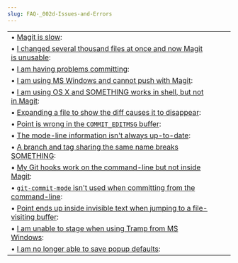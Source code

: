 ```yaml
---
slug: FAQ-_002d-Issues-and-Errors
---
```


|                                                                                                                                                                             |    |    |
| :-------------------------------------------------------------------------------------------------------------------------------------------------------------------------- | -- | :- |
| • [Magit is slow](/docs/magit/Magit-is-slow):                                                                                                                               |    |    |
| • [I changed several thousand files at once and now Magit is unusable](/docs/magit/I-changed-several-thousand-files-at-once-and-now-Magit-is-unusable):                     |    |    |
| • [I am having problems committing](/docs/magit/I-am-having-problems-committing):                                                                                           |    |    |
| • [I am using MS Windows and cannot push with Magit](/docs/magit/I-am-using-MS-Windows-and-cannot-push-with-Magit):                                                         |    |    |
| • [I am using OS X and SOMETHING works in shell, but not in Magit](/docs/magit/I-am-using-OS-X-and-SOMETHING-works-in-shell-but-not-in-Magit):                              |    |    |
| • [Expanding a file to show the diff causes it to disappear](/docs/magit/Expanding-a-file-to-show-the-diff-causes-it-to-disappear):                                         |    |    |
| • [Point is wrong in the `COMMIT_EDITMSG` buffer](/docs/magit/Point-is-wrong-in-the-COMMIT_005fEDITMSG-buffer):                                                             |    |    |
| • [The mode-line information isn't always up-to-date](/docs/magit/The-mode_002dline-information-isn_0027t-always-up_002dto_002ddate):                                       |    |    |
| • [A branch and tag sharing the same name breaks SOMETHING](/docs/magit/A-branch-and-tag-sharing-the-same-name-breaks-SOMETHING):                                           |    |    |
| • [My Git hooks work on the command-line but not inside Magit](/docs/magit/My-Git-hooks-work-on-the-command_002dline-but-not-inside-Magit):                                 |    |    |
| • [`git-commit-mode` isn't used when committing from the command-line](/docs/magit/git_002dcommit_002dmode-isn_0027t-used-when-committing-from-the-command_002dline):       |    |    |
| • [Point ends up inside invisible text when jumping to a file-visiting buffer](/docs/magit/Point-ends-up-inside-invisible-text-when-jumping-to-a-file_002dvisiting-buffer): |    |    |
| • [I am unable to stage when using Tramp from MS Windows](/docs/magit/I-am-unable-to-stage-when-using-Tramp-from-MS-Windows):                                               |    |    |
| • [I am no longer able to save popup defaults](/docs/magit/I-am-no-longer-able-to-save-popup-defaults):                                                                     |    |    |
